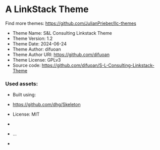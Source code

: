 # A LinkStack Theme
Find more themes: https://github.com/JulianPrieber/llc-themes
                                                                                                                                                                         
*	Theme Name: S&L Consulting Linkstack Theme
*	Theme Version: 1.2
*	Theme Date: 2024-06-24
*	Theme Author: difuoan
*	Theme Author URI: https://github.com/difuoan
*	Theme License: GPLv3
*	Source code: https://github.com/difuoan/S-L-Consulting-Linkstack-Theme


### Used assets:
* Built using:
* https://github.com/dhg/Skeleton
* License: MIT

*
* ...
*
